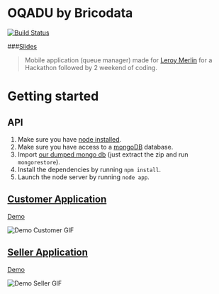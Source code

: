 OQADU by Bricodata
=========
[![Build Status](https://travis-ci.org/ababol/oqadu.svg)](https://travis-ci.org/ababol/oqadu)

###[Slides](http://ababol.github.io/oqadu)
> Mobile application (queue manager) made for [Leroy Merlin](http://www.leroymerlin.fr/) for a Hackathon followed by 2 weekend of coding.

# Getting started

## API

1. Make sure you have [node installed](http://nodejs.org/).
2. Make sure you have access to a [mongoDB](https://www.mongodb.org/) database.
3. Import [our dumped mongo db](https://raw.githubusercontent.com/ababol/oqadu/master/doc/dump_oqadu.zip) (just extract the zip and run `mongorestore`).
4. Install the dependencies by running `npm install`.
5. Launch the node server by running `node app`.

## [Customer Application](http://oqadu.babol.me/www/)

[Demo](http://oqadu.babol.me/www/)

![Demo Customer GIF](https://raw.githubusercontent.com/ababol/oqadu/master/doc/customer.gif)

## [Seller Application](http://oqadu.babol.me/www/seller.html)

[Demo](http://oqadu.babol.me/www/seller.html)

![Demo Seller GIF](https://raw.githubusercontent.com/ababol/oqadu/master/doc/seller.gif)
